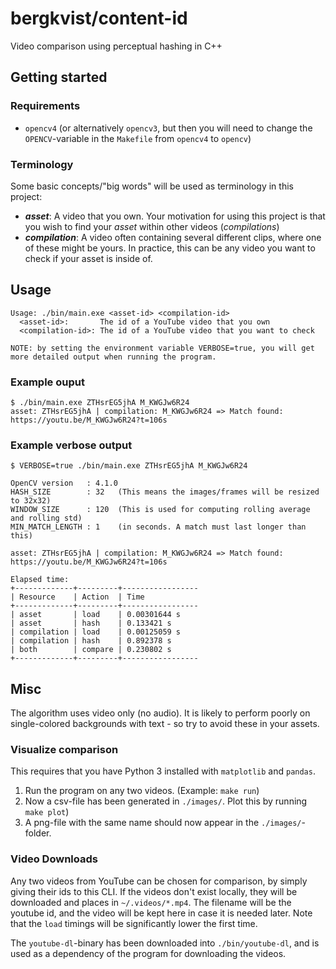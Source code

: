 # bergkvist/content-id
Video comparison using perceptual hashing in C++

## Getting started
### Requirements
 - `opencv4` (or alternatively `opencv3`, but then you will need to change the `OPENCV`-variable in the `Makefile` from `opencv4` to `opencv`)

### Terminology
Some basic concepts/"big words" will be used as terminology in this project:
 - ***asset***: A video that you own. Your motivation for using this project is that you wish to find your *asset* within other videos (*compilations*)
 - ***compilation***: A video often containing several different clips, where one of these might be yours. In practice, this can be any video you want to check if your asset is inside of.

## Usage
```
Usage: ./bin/main.exe <asset-id> <compilation-id>
  <asset-id>:       The id of a YouTube video that you own
  <compilation-id>: The id of a YouTube video that you want to check
 
NOTE: by setting the environment variable VERBOSE=true, you will get more detailed output when running the program.
```
### Example ouput
```
$ ./bin/main.exe ZTHsrEG5jhA M_KWGJw6R24
asset: ZTHsrEG5jhA | compilation: M_KWGJw6R24 => Match found: https://youtu.be/M_KWGJw6R24?t=106s
```

### Example verbose output
```
$ VERBOSE=true ./bin/main.exe ZTHsrEG5jhA M_KWGJw6R24

OpenCV version   : 4.1.0
HASH_SIZE        : 32   (This means the images/frames will be resized to 32x32) 
WINDOW_SIZE      : 120  (This is used for computing rolling average and rolling std)
MIN_MATCH_LENGTH : 1    (in seconds. A match must last longer than this)

asset: ZTHsrEG5jhA | compilation: M_KWGJw6R24 => Match found: https://youtu.be/M_KWGJw6R24?t=106s

Elapsed time:
+-------------+---------+-----------------
| Resource    | Action  | Time
+-------------+---------+-----------------
| asset       | load    | 0.00301644 s
| asset       | hash    | 0.133421 s
| compilation | load    | 0.00125059 s
| compilation | hash    | 0.892378 s
| both        | compare | 0.230802 s
+-------------+---------+-----------------
```

## Misc
The algorithm uses video only (no audio). It is likely to perform poorly on single-colored backgrounds with text - so try to avoid these in your assets.

### Visualize comparison
This requires that you have Python 3 installed with `matplotlib` and `pandas`.
1. Run the program on any two videos. (Example: `make run`)
2. Now a csv-file has been generated in `./images/`. Plot this by running `make plot`)
3. A png-file with the same name should now appear in the `./images/`-folder.

### Video Downloads
Any two videos from YouTube can be chosen for comparison, by simply giving their ids to this CLI. If the videos don't exist locally, they will be downloaded and places in `~/.videos/*.mp4`. The filename will be the youtube id, and the video will be kept here in case it is needed later. Note that the `load` timings will be significantly lower the first time.

The `youtube-dl`-binary has been downloaded into `./bin/youtube-dl`, and is used as a dependency of the program for downloading the videos.
